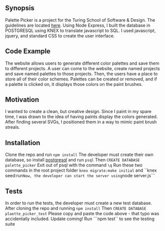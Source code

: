 ## Synopsis

Palette Picker is a project for the Turing School of Software & Design. The guidelines are located [here](http://frontend.turing.io/projects/palette-picker.html). Using Node Express, I built the database in POSTGRESQL using KNEX to translate javascript to SQL. I used javascript, jquery, and standard CSS to create the user interface.

## Code Example

The website allows users to generate different color palettes and save them to different projects. A user can come to the website, create named projects and save named palettes to those projects. Then, the users have a place to store all of their color schemes. Palettes can be created or removed, and if a palette is clicked on, it displays those colors on the paint brushes.

## Motivation

I wanted to create a clean, but creative design. Since I paint in my spare time, I was drawn to the idea of having paints display the colors generated. After finding several SVGs, I positioned them in a way to mimic paint brush streals.

## Installation

Clone the repo and run ```npm install```
The developer must create their own database, so install [postgresql](https://www.postgresql.org/download/) and run ```psql```
Then ```CREATE DATABASE palette_picker```
Exit out of psql with the command ```\q```
Run these two commands in the root project folder ```knex migrate:make initial``` and ``knex seed:run```
Now, the developer can start the server using ```node server.js```


## Tests

In order to run the tests, the developer must create a new test database. After cloning the repo and running ```npm install```
Then ```CREATE DATABASE plaette_picker_test```
Please copy and paste the code above - that typo was accidentally included. Update coming!
Run ```npm test`` to see the testing suite
